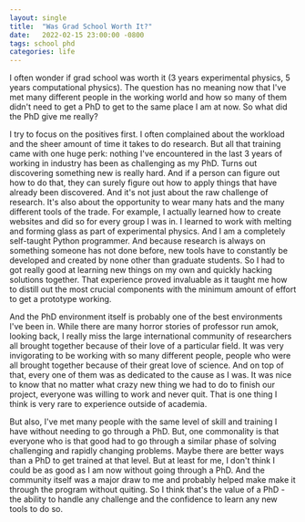 ```yaml
---
layout: single
title:  "Was Grad School Worth It?"
date:   2022-02-15 23:00:00 -0800
tags: school phd
categories: life
---
```


I often wonder if grad school was worth it (3 years experimental physics, 5 years
computational physics). The question has no meaning now that I've met many different
people in the working world and how so many of them didn't need to get a PhD to get to
the same place I am at now. So what did the PhD give me really?

I try to focus on the positives first. I often complained about the workload and the
sheer amount of time it takes to do research. But all that training came with
one huge perk: nothing I've encountered in the last 3 years of working in industry has
been as challenging as my PhD. Turns out discovering something new is really hard. And
if a person can figure out how to do that, they can surely figure out how to apply
things that have already been discovered. And it's not just about the raw challenge of research.
It's also about the opportunity to wear many hats and the many different tools of the trade. For example, I actually learned how to create websites and did so for every group I was in. I learned to
work with melting and forming glass as part of experimental physics. And I am a completely self-taught Python programmer. And because research is always on something someone has not
done before, new tools have to constantly be developed and created by none other than graduate
students. So I had to got really good at learning new things on my own and quickly
hacking solutions together. That experience proved invaluable as it taught me how to distill out the most crucial components with the minimum amount of effort to get a prototype working.

And the PhD environment itself is probably one of the best environments I've been in.
While there are many horror stories of professor run amok, looking back, I really miss
the large international community of researchers all brought together because of their
love of a particular field. It was very invigorating to be working with so many
different people, people who were all brought together because of their great love of
science. And on top of that, every one of them was as dedicated to the cause as I was.
It was nice to know that no matter what crazy new thing we had to do to finish our
project, everyone was willing to work and never quit. That is one thing I think is very
rare to experience outside of academia.

But also, I've met many people with the same level of skill and training I have without
needing to go through a PhD. But, one commonality is that everyone who is that good had
to go through a similar phase of solving challenging and rapidly changing problems.
Maybe there are better ways than a PhD to get trained at that level. But at least for
me, I don't think I could be as good as I am now without going through a PhD. And the
community itself was a major draw to me and probably helped make make it through the
program without quiting. So I think that's the value of a PhD - the ability to handle
any challenge and the confidence to learn any new tools to do so.
